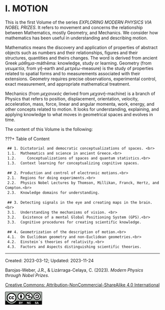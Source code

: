 # I. MOTION

This is the first Volume of the series _EXPLORING MODERN PHYSICS VIA NOBEL PRIZES_. It refers to movement and concerns the relationship between Mathematics, mostly Geometry, and Mechanics. We consider how mathematics has been useful in understanding and describing motion.

Mathematics means the discovery and application of properties of abstract objects such as numbers and their relationships, figures and their structures, quantities and theirs changes. The word is derived from ancient Greek _μάθημα_-máthēma: knowledge, study or  learning.  Geometry (from _γεωμετία_, from _γῆ_-earth and _μετρέω_-measure) is the study of properties related to spatial forms and to measurements associated with their extensions. Geometry requires precise observations, experimental control, exact measurement, and appropriate mathematical treatment. 

Mechanics (from _μεχανικός_ derived from _μεχανή_-machine) is a branch of Physics that refers to position, displacement, orientation, velocity, acceleration, mass, force, linear and angular momenta, work, energy, and other concepts related to motion. It looks for understanding, explaining, and applying knowledge to what moves in geometrical spaces and evolves in time.

The content of this Volume is the following:

???+ Table of Content

     ## 1. Dictatorial and democratic conceptualizations of spaces. <br>
     1.1.  Mathematics and science in ancient Greece.<br>
     1.2.	  Conceptualizations of spaces and quantum statistics.<br>
     1.3.  Context learning for conceptualizing cognitive spaces.
  	
     ## 2. Production and control of electronic motions.<br>
     2.1.  Regions for doing experiments.<br>
     2.2.  Physics Nobel Lectures by Thomson, Millikan, Franck, Hertz, and Compton.<br>
     2.3.  Knowledge domains for understanding. 

     ## 3. Detecting signals in the eye and creating maps in the brain.<br>
     3.1.  Understanding the mechanisms of vision. <br>
     3.2.   Existence of a mental Global Positioning System (GPS).<br>
     3.3.  Cognitive procedures for creating scientific knowledge.
         
     ## 4. Geometrization of the description of motion.<br>
     4.1.  On Euclidean geometry and non-Euclidean geometries.<br>
     4.2.  Einstein´s theories of relativity.<br>
     4.3.  Factors and Aspects distinguishing scientific theories.


***

Created: 2023-03-12; Updated: 2023-11-24 

Barojas-Weber, J.R., & Lizárraga-Celaya, C. (2023).
_Modern Physics through Nobel Prizes_.

[Creative Commons:  Attribution-NonCommercial-ShareAlike 4.0 International](https://creativecommons.org/licenses/by-nc-sa/4.0/legalcode)

<img src="./figs/cc-by-nc-sa_icon.png">
